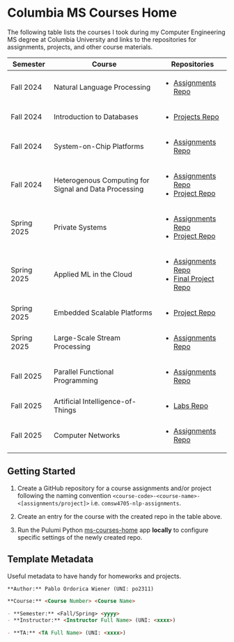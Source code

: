 # Columbia MS Courses Home

The following table lists the courses I took during my Computer Engineering MS degree at Columbia University and links to the repositories for assignments, projects, and other course materials.

| Semester | Course | Repositories |
| -------- | ------ | ------------ |
| Fall 2024 | Natural Language Processing | <ul><li>[Assignments Repo](https://github.com/pablordoricaw/comsw4705-nlp-assignments)</li></ul> |
| Fall 2024 | Introduction to Databases | <ul><li>[Projects Repo](https://github.com/pablordoricaw/comsw4111-intro-to-dbs-projects)</li></ul> |
| Fall 2024 | System-on-Chip Platforms | <ul><li>[Assignments Repo](https://github.com/pablordoricaw/cseew4868-socp-assignments)</li></ul> |
| Fall 2024 | Heterogenous Computing for Signal and Data Processing | <ul><li>[Assignments Repo](https://github.com/eecse4750/e4750-2024fall-assignments-po2311)</li><li>[Project Repo](https://github.com/eecse4750/e4750-2024fall-project-dnpo-dn2614-po2311)</li></ul> |
| Spring 2025 | Private Systems | <ul><li>[Assignments Repo](https://github.com/pablordoricaw/comse6998-private-systems-assignments)</li><li>[Project Repo](https://github.com/pablordoricaw/comse6998-private-systems-project)</li></ul> |
| Spring 2025 | Applied ML in the Cloud | <ul><li>[Assignments Repo](https://github.com/pablordoricaw/comse6998-applied-ml-cloud-assignments)</li><li>[Final Project Repo](https://github.com/pablordoricaw/comse6998-applied-ml-cloud-project)</li></ul> |
| Spring 2025 | Embedded Scalable Platforms | <ul><li>[Project Repo](https://github.com/pablordoricaw/csee6868-esp-project)</li></ul> |
| Spring 2025 | Large-Scale Stream Processing | <ul><li>[Assignments Repo](https://github.com/pablordoricaw/elene6889-stream-processing-assignments)</li></ul> |
| Fall 2025 | Parallel Functional Programming | <ul><li>[Assignments Repo](https://github.com/pablordoricaw/comsw4995-parallel-fp-assignments)</li></ul> |
| Fall 2025 | Artificial Intelligence-of-Things | <ul><li>[Labs Repo](https://github.com/pablordoricaw/eecse4764-aiot)</li></ul> |
| Fall 2025 | Computer Networks | <ul><li>[Assignments Repo](https://github.com/pablordoricaw/cseew4119-computer-networks-assignments)</li></ul> |

## Getting Started

1. Create a GitHub repository for a course assignments and/or project following the naming convention `<course-code>-<course-name>-<[assignments/project]>` i.e. `comsw4705-nlp-assignments`.

2. Create an entry for the course with the created repo in the table above.

3. Run the Pulumi Python [ms-courses-home](./ms-courses-home/) app **locally** to configure specific settings of the newly created repo.

## Template Metadata

Useful metadata to have handy for homeworks and projects.

```md
**Author:** Pablo Ordorica Wiener (UNI: po2311)

**Course:** <Course Number> <Course Name>

- **Semester:** <Fall/Spring> <yyyy>
- **Instructor:** <Instructor Full Name> (UNI: <xxxx>)

- **TA:** <TA Full Name> (UNI: <xxxx>)
```
